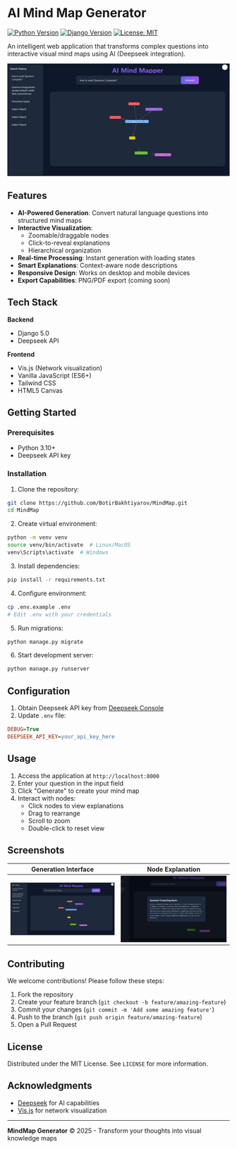 # AI Mind Map Generator

[![Python Version](https://img.shields.io/badge/python-3.10%2B-blue)](https://www.python.org/)
[![Django Version](https://img.shields.io/badge/django-5.0-brightgreen)](https://www.djangoproject.com/)
[![License: MIT](https://img.shields.io/badge/License-MIT-yellow.svg)](https://opensource.org/licenses/MIT)

An intelligent web application that transforms complex questions into interactive visual mind maps using AI (Deepseek integration).

![Mind Map Example](./screenshots/interface.png)

## Features

- **AI-Powered Generation**: Convert natural language questions into structured mind maps
- **Interactive Visualization**: 
  - Zoomable/draggable nodes
  - Click-to-reveal explanations
  - Hierarchical organization
- **Real-time Processing**: Instant generation with loading states
- **Smart Explanations**: Context-aware node descriptions
- **Responsive Design**: Works on desktop and mobile devices
- **Export Capabilities**: PNG/PDF export (coming soon)

## Tech Stack

**Backend**  
- Django 5.0
- Deepseek API

**Frontend**  
- Vis.js (Network visualization)
- Vanilla JavaScript (ES6+)
- Tailwind CSS
- HTML5 Canvas

## Getting Started

### Prerequisites

- Python 3.10+
- Deepseek API key

### Installation

1. Clone the repository:
```bash
git clone https://github.com/BotirBakhtiyarov/MindMap.git
cd MindMap
```

2. Create virtual environment:
```bash
python -m venv venv
source venv/bin/activate  # Linux/MacOS
venv\Scripts\activate  # Windows
```

3. Install dependencies:
```bash
pip install -r requirements.txt
```

4. Configure environment:
```bash
cp .env.example .env
# Edit .env with your credentials
```

5. Run migrations:
```bash
python manage.py migrate
```

6. Start development server:
```bash
python manage.py runserver
```

## Configuration

1. Obtain Deepseek API key from [Deepseek Console](https://platform.deepseek.com/)
2. Update `.env` file:
```ini
DEBUG=True
DEEPSEEK_API_KEY=your_api_key_here
```

## Usage

1. Access the application at `http://localhost:8000`
2. Enter your question in the input field
3. Click "Generate" to create your mind map
4. Interact with nodes:
   - Click nodes to view explanations
   - Drag to rearrange
   - Scroll to zoom
   - Double-click to reset view

## Screenshots

| Generation Interface                      | Node Explanation                            |
|-------------------------------------------|---------------------------------------------|
| ![Interface](./screenshots/interface.png) | ![Explanation](./screenshots/detailing.png) |

## Contributing

We welcome contributions! Please follow these steps:

1. Fork the repository
2. Create your feature branch (`git checkout -b feature/amazing-feature`)
3. Commit your changes (`git commit -m 'Add some amazing feature'`)
4. Push to the branch (`git push origin feature/amazing-feature`)
5. Open a Pull Request

## License

Distributed under the MIT License. See `LICENSE` for more information.

## Acknowledgments

- [Deepseek](https://deepseek.com/) for AI capabilities
- [Vis.js](https://visjs.org/) for network visualization


---

**MindMap Generator** © 2025 - Transform your thoughts into visual knowledge maps
